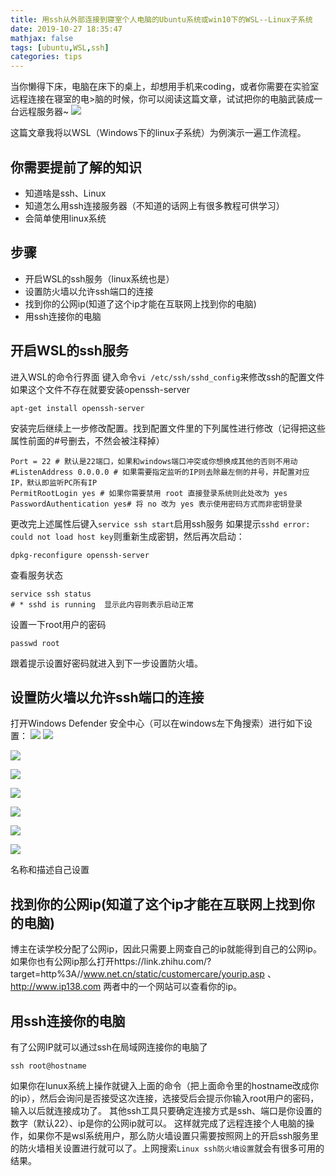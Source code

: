 ```yaml
---
title: 用ssh从外部连接到寝室个人电脑的Ubuntu系统或win10下的WSL--Linux子系统
date: 2019-10-27 18:35:47
mathjax: false
tags: [ubuntu,WSL,ssh]
categories: tips
---
```

当你懒得下床，电脑在床下的桌上，却想用手机来coding，或者你需要在实验室远程连接在寝室的电>脑的时候，你可以阅读这篇文章，试试把你的电脑武装成一台远程服务器~
![](https://raw.githubusercontent.com/cogito0823/photos/master/img/blur-communication-computer-2148217.jpg)
<!--more-->
这篇文章我将以WSL（Windows下的linux子系统）为例演示一遍工作流程。
## 你需要提前了解的知识
- 知道啥是ssh、Linux
- 知道怎么用ssh连接服务器（不知道的话网上有很多教程可供学习）
- 会简单使用linux系统

## 步骤
- 开启WSL的ssh服务（linux系统也是）
- 设置防火墙以允许ssh端口的连接
- 找到你的公网ip(知道了这个ip才能在互联网上找到你的电脑)
- 用ssh连接你的电脑

## 开启WSL的ssh服务
进入WSL的命令行界面
键入命令`vi /etc/ssh/sshd_config`来修改ssh的配置文件
如果这个文件不存在就要安装openssh-server
```
apt-get install openssh-server
```
安装完后继续上一步修改配置。找到配置文件里的下列属性进行修改（记得把这些属性前面的#号删去，不然会被注释掉）
```
Port = 22 # 默认是22端口，如果和windows端口冲突或你想换成其他的否则不用动
#ListenAddress 0.0.0.0 # 如果需要指定监听的IP则去除最左侧的井号，并配置对应IP，默认即监听PC所有IP
PermitRootLogin yes # 如果你需要禁用 root 直接登录系统则此处改为 yes
PasswordAuthentication yes# 将 no 改为 yes 表示使用密码方式而非密钥登录
```
更改完上述属性后键入`service ssh start`启用ssh服务
如果提示`sshd error: could not load host key`则重新生成密钥，然后再次启动：
```
dpkg-reconfigure openssh-server
```
查看服务状态
```
service ssh status
# * sshd is running  显示此内容则表示启动正常
```
设置一下root用户的密码
```
passwd root
```
跟着提示设置好密码就进入到下一步设置防火墙。
## 设置防火墙以允许ssh端口的连接
打开Windows Defender 安全中心（可以在windows左下角搜索）进行如下设置：
![](https://raw.githubusercontent.com/cogito0823/photos/master/img/{892ABD49-7363-49CE-97E7-E3BABB7C0E00}.png)
![](https://raw.githubusercontent.com/cogito0823/photos/master/img/{31E6F21B-8894-464F-B659-784BF38D2EB9}.png)

![](https://raw.githubusercontent.com/cogito0823/photos/master/img/sssss.jpg)

![](https://raw.githubusercontent.com/cogito0823/photos/master/img/23456.jpg)

![](https://raw.githubusercontent.com/cogito0823/photos/master/img/223232222.jpg)

![](https://raw.githubusercontent.com/cogito0823/photos/master/img/w.jpg)

![](https://raw.githubusercontent.com/cogito0823/photos/master/img/3323ds.jpg)

![](https://raw.githubusercontent.com/cogito0823/photos/master/img/image-20191027181607110.png)

名称和描述自己设置
## 找到你的公网ip(知道了这个ip才能在互联网上找到你的电脑)
博主在读学校分配了公网ip，因此只需要上网查自己的ip就能得到自己的公网ip。
如果你也有公网ip那么打开https://link.zhihu.com/?target=http%3A//www.net.cn/static/customercare/yourip.asp 、http://www.ip138.com 两者中的一个网站可以查看你的ip。
## 用ssh连接你的电脑
有了公网IP就可以通过ssh在局域网连接你的电脑了
```
ssh root@hostname
```
如果你在lunux系统上操作就键入上面的命令（把上面命令里的hostname改成你的ip），然后会询问是否接受这次连接，选接受后会提示你输入root用户的密码，输入以后就连接成功了。
其他ssh工具只要确定连接方式是ssh、端口是你设置的数字（默认22）、ip是你的公网ip就可以。
这样就完成了远程连接个人电脑的操作，如果你不是wsl系统用户，那么防火墙设置只需要按照网上的开启ssh服务里的防火墙相关设置进行就可以了。上网搜索`Linux ssh防火墙设置`就会有很多可用的结果。
